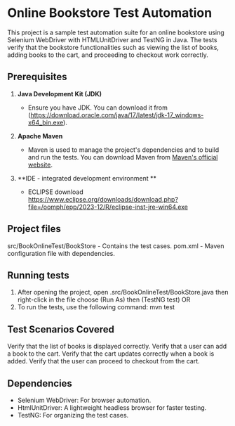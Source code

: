 # Online Bookstore Test Automation

This project is a sample test automation suite for an online bookstore using Selenium WebDriver with HTMLUnitDriver and TestNG in Java.
The tests verify that the bookstore functionalities such as viewing the list of books, adding books to the cart, and proceeding to checkout work correctly.

## Prerequisites

1. **Java Development Kit (JDK)**
   - Ensure you have JDK. You can download it from (https://download.oracle.com/java/17/latest/jdk-17_windows-x64_bin.exe).

2. **Apache Maven**
   - Maven is used to manage the project's dependencies and to build and run the tests. 
You can download Maven from [Maven's official website](https://maven.apache.org/download.cgi).

3. **IDE - integrated development environment **
   - ECLIPSE download 
	https://www.eclipse.org/downloads/download.php?file=/oomph/epp/2023-12/R/eclipse-inst-jre-win64.exe

## Project files
src/BookOnlineTest/BookStore - Contains the test cases.
pom.xml - Maven configuration file with dependencies.

## Running tests
1. After opening the project, open .src/BookOnlineTest/BookStore.java 
then right-click in the file choose (Run As) then (TestNG test)
OR 
2. To run the tests, use the following command:
mvn test

## Test Scenarios Covered
Verify that the list of books is displayed correctly.
Verify that a user can add a book to the cart.
Verify that the cart updates correctly when a book is added.
Verify that the user can proceed to checkout from the cart.

## Dependencies
* Selenium WebDriver: For browser automation.
* HtmlUnitDriver: A lightweight headless browser for faster testing.
* TestNG: For organizing the test cases.

